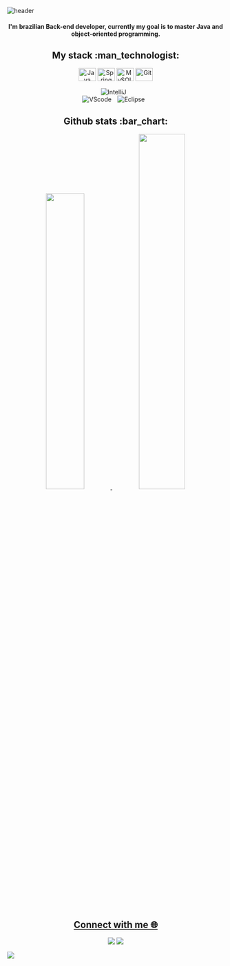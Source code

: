 ![header](https://capsule-render.vercel.app/api?type=rect&color=0:ffc491,50:e07746,100:404086&height=60&text=Hey,%20I'm%20Renato%20Nunes!&animation=fadeIn&fontColor=ffffff&fontSize=25&fontAlign=50&fontAlignY=55)
<h4 align="center" > I'm brazilian Back-end developer, currently my goal is to master Java and object-oriented programming. </h4>

<h2 align="center">My stack :man_technologist:</h2>

<div align="center">
  <div>
  <img align="center" alt="Java"  height="30" width="40" src="https://cdn.jsdelivr.net/gh/devicons/devicon/icons/java/java-original.svg">
  <img align="center" alt="Spring" height="30" width="40" src="https://cdn.jsdelivr.net/gh/devicons/devicon/icons/spring/spring-original.svg">
  <img align="center" alt="MySQL" height="30" width="40" src="https://cdn.jsdelivr.net/gh/devicons/devicon/icons/mysql/mysql-original.svg">
  <img align="center" alt="Git" height="30" width="40" src="https://cdn.jsdelivr.net/gh/devicons/devicon/icons/git/git-original.svg">
  <br />
  <br />
  <img alt="IntelliJ" style="padding-right:10px;" src="https://img.shields.io/badge/IntelliJ_IDEA-000000.svg?style=for-the-badge&logo=intellij-idea&logoColor=white"/>
   <br />
   <img alt="VScode" style="padding-right:10px;" src="https://img.shields.io/badge/Visual_Studio_Code-0078D4?style=for-the-badge&logo=visual%20studio%20code&logoColor=white"/> 
  <img alt="Eclipse" style="padding-right:10px;" src="https://img.shields.io/badge/Eclipse-2C2255?style=for-the-badge&logo=eclipse&logoColor=white"/> 
  <br />
  
</div>

<h2 align="center">Github stats :bar_chart:</h2>

<div align="center">
  <a href="https://github.com/renatonunesdev">
  <img width="42%" src="https://github-readme-stats.vercel.app/api?username=renatonunesdev&bg_color=404086&text_color=7777ff&icon_color=c6dffe&title_color=e07746&include_all_commits=true&count_private=true&hide_border=true&show_icons=true"/>
  <img width="46%" src="https://github-readme-stats.vercel.app/api/top-langs/?username=renatonunesdev&bg_color=404086&text_color=7777ff&icon_color=c6dffe&title_color=e07746&layout=compact&theme=tokyonight&langs_count=7&hide_border=true"/>

<h2 align="center">Connect with me 🌐 </h2>

<div> 

  <a href="https://www.linkedin.com/in/renatonunesdev/" target="_blank"><img src="https://img.shields.io/badge/LinkedIn-0077B5?style=for-the-badge&logo=linkedin&logoColor=white" target="_blank"></a> 
<a href ="mailto:renatonunes.contact@gmail.com"><img src="https://img.shields.io/badge/Gmail-D14836?style=for-the-badge&logo=gmail&logoColor=white" target="_blank"></a> 
  
</div>
   
<p align="left">
<img src="https://capsule-render.vercel.app/api?type=waving&color=0:ffc491,50:e07746,100:404086&reversal=true&height=100&section=footer"/>
</p>
   
